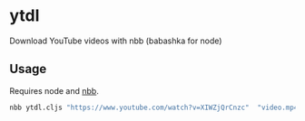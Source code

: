 # ytdl
Download YouTube videos with nbb (babashka for node)

## Usage

Requires node and [nbb](https://github.com/babashka/nbb).

```sh
nbb ytdl.cljs "https://www.youtube.com/watch?v=XIWZjQrCnzc"  "video.mp4"
```
